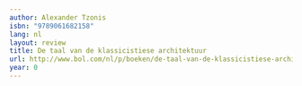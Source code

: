 ```yaml
---
author: Alexander Tzonis
isbn: "9789061682158"
lang: nl
layout: review
title: De taal van de klassicistiese architektuur
url: http://www.bol.com/nl/p/boeken/de-taal-van-de-klassicistiese-architektuur/1001004005116126/index.html
year: 0
---
```

